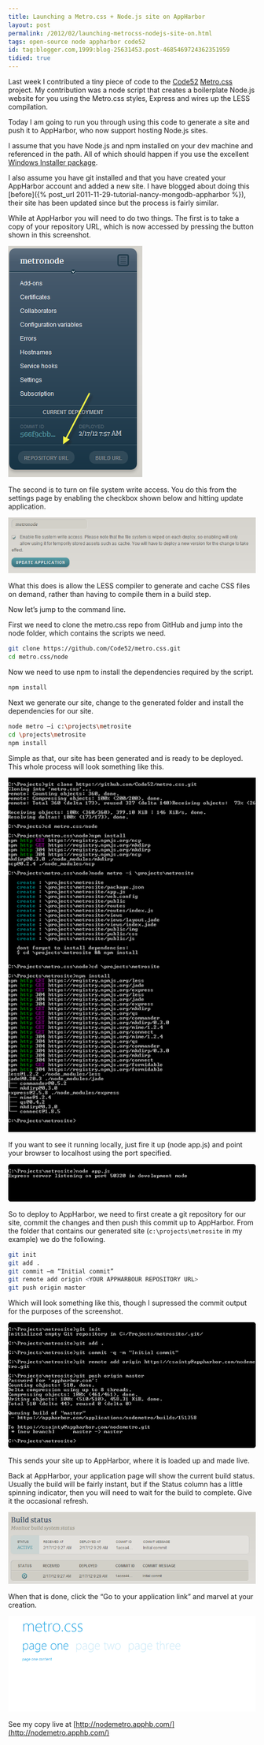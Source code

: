 ```yaml
---
title: Launching a Metro.css + Node.js site on AppHarbor
layout: post
permalink: /2012/02/launching-metrocss-nodejs-site-on.html
tags: open-source node appharbor code52
id: tag:blogger.com,1999:blog-25631453.post-4685469724362351959
tidied: true
---
```



Last week I contributed a tiny piece of code to the [Code52](http://code52.org/) [Metro.css](https://github.com/Code52/metro.css) project. My contribution was a node script that creates a boilerplate Node.js website for you using the Metro.css styles, Express and wires up the LESS compilation.  
  
Today I am going to run you through using this code to generate a site and push it to AppHarbor, who now support hosting Node.js sites.  
  
I assume that you have Node.js and npm installed on your dev machine and referenced in the path. All of which should happen if you use the excellent [Windows Installer package](http://nodejs.org/#download).  
  
I also assume you have git installed and that you have created your AppHarbor account and added a new site. I have blogged about doing this [before]({% post_url 2011-11-29-tutorial-nancy-mongodb-appharbor %}), their site has been updated since but the process is fairly similar.  
  
While at AppHarbor you will need to do two things. The first is to take a copy of your repository URL, which is now accessed by pressing the button shown in this screenshot.  
  
![Appharbor URL](/images/1382874051194.png)  
  
The second is to turn on file system write access. You do this from the settings page by enabling the checkbox shown below and hitting update application.  
  
![AppHarbor Files](/images/1382874051195.png)  
  
What this does is allow the LESS compiler to generate and cache CSS files on demand, rather than having to compile them in a build step.  
  
Now let’s jump to the command line.  
  
First we need to clone the metro.css repo from GitHub and jump into the node folder, which contains the scripts we need.  
     
```bash
git clone https://github.com/Code52/metro.css.git
cd metro.css/node
```
   
Now we need to use npm to install the dependencies required by the script.  
     
```bash
npm install
```
   
Next we generate our site, change to the generated folder and install the dependencies for our site.  
     
```bash
node metro –i c:\projects\metrosite
cd \projects\metrosite
npm install
```
   
Simple as that, our site has been generated and is ready to be deployed. This whole process will look something like this.  
  
![Site Creation](/images/1382874051196.png)  
  
If you want to see it running locally, just fire it up (node app.js) and point your browser to localhost using the port specified.  
  
![Running Locally](/images/1382874051198.png)  
  
So to deploy to AppHarbor, we need to first create a git repository for our site, commit the changes and then push this commit up to AppHarbor. From the folder that contains our generated site (`c:\projects\metrosite` in my example) we do the following.  
     
```bash
git init
git add .
git commit –m “Initial commit”
git remote add origin <YOUR APPHARBOUR REPOSITORY URL>
git push origin master
```
   
Which will look something like this, though I supressed the commit output for the purposes of the screenshot.  
  
![Git CLI](/images/1382874051199.png)  
  
This sends your site up to AppHarbor, where it is loaded up and made live.  
  
Back at AppHarbor, your application page will show the current build status. Usually the build will be fairly instant, but if the Status column has a little spinning indicator, then you will need to wait for the build to complete. Give it the occasional refresh.  
  
![Build Status](/images/1382874051200.png)  
          
When that is done, click the “Go to your application link” and marvel at your creation.  
  
![Metro Site](/images/1382874051201.png)  
  
See my copy live at [http://nodemetro.apphb.com/](http://nodemetro.apphb.com/)  
  
